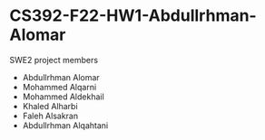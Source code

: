 # CS392-F22-HW1-Abdullrhman-Alomar
SWE2 project members

 - Abdullrhman Alomar
 - Mohammed Alqarni
 - Mohammed Aldekhail
 - Khaled Alharbi
 - Faleh Alsakran
 - Abdullrhman Alqahtani
